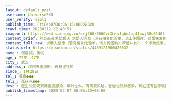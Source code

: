 ```yaml
---
layout: default_post
username: UniverseEXO
user_verify: vipl1
publish_time: FriFeb0700:06:15+08002020
crawl_time: 20200212-12:40:51
imageurl: https://wx4.sinaimg.cn/orj360/006GvrXbly1gbn4oj41bvj30u0140tf5.jpg,https://wx3.sinaimg.cn/orj360/006GvrXbly1gbn4oikz7vj30u0140jwe.jpg,https://wx3.sinaimg.cn/orj360/006GvrXbly1gbn4ojjyugj30u0140gqp.jpg
content_brief: 肺炎患者求助超话 求助人信息（若有相关化验单，请上传图片）帮姐妹发布一个求助信息，她表弟的爸爸和奶奶快不行了，还没确诊，无法住院，表弟才19，一个人在医院照顾俩老人❗️【姓名】何喜娥，黄俊【年龄】77岁，47岁【所在城市】武汉【所在小区、社区】汉阳五里墩街、五麒里社区【患病时 ...全文
content_full_raw: 求助人信息（若有相关化验单，请上传图片）帮姐妹发布一个求助信息，她表弟的爸爸和奶奶快不行了，还没确诊，无法住院，表弟才19，一个人在医院照顾俩老人❗️【姓名】何喜娥，黄俊【年龄】77岁，47岁【所在城市】武汉【所在小区、社区】汉阳五里墩街、五麒里社区【患病时间】1月28日【联系方式】黄青：●●●【其他紧急联系人】张袄袄：●●●【病情描述】医生说奶奶双肺重度感染，年龄也大，有病变风险，爸爸也双肺感染，现在还有些呼吸困难，医生严肃的告诉我们，要我们想尽办法立刻住院。附上了爸爸和奶奶的ct和血常规（爸爸的ct是第一次的，我现在在医院，第二次的ct在家里，好像第二次的还增加了主动脉钙化等等真的好严重）真的没有时间等待社区了，现在真的只能跟时间赛跑了！！
status_url: https://m.weibo.cn/status/4469121980426632
name_: 何喜娥，黄俊
age_: 77岁，47岁
city_: 武汉
address_: 汉阳五里墩街、五麒里社区
since_: 1月28日
tel_: 黄青●●●
tel2_: 张袄袄●●●
desc_: 医生说奶奶双肺重度感染，年龄也大，有病变风险，爸爸也双肺感染，现在还有些呼吸困难，医生严肃的告诉我们，要我们想尽办法立刻住院。附上了爸爸和奶奶的ct和血常规（爸爸的ct是第一次的，我现在在医院，第二次的ct在家里，好像第二次的还增加了主动脉钙化等等真的好严重）真的没有时间等待社区了，现在真的只能跟时间赛跑了！！
publish_timestamp: 2020-02-07 00:06:15+08:00
---
```

